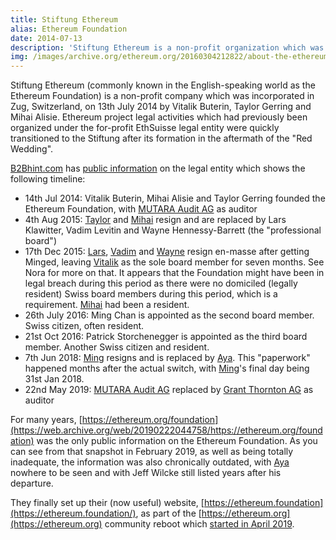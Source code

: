 ```yaml
---
title: Stiftung Ethereum
alias: Ethereum Foundation
date: 2014-07-13
description: 'Stiftung Ethereum is a non-profit organization which was incorporated in Zug in July 2014.  It is more commonly known by its English name - the Ethereum Foundation.'
img: /images/archive.org/ethereum.org/20160304212822/about-the-ethereum-foundation.png
---
```


Stiftung Ethereum (commonly known in the English-speaking world as the Ethereum Foundation) is a non-profit company which was incorporated in Zug, Switzerland, on 13th July 2014 by Vitalik Buterin, Taylor Gerring and Mihai Alisie.  Ethereum project legal activities which had previously been organized under the for-profit EthSuisse legal entity were quickly transitioned to the Stiftung after its formation in the aftermath of the "Red Wedding".

[B2Bhint.com](https://b2bhint.com) has [public information](https://b2bhint.com/en/company/ch/stiftung-ethereum--CHE-292.124.800) on the legal entity which shows the following timeline:

* 14th Jul 2014: Vitalik Buterin, Mihai Alisie and Taylor Gerring founded the Ethereum Foundation, with [MUTARA Audit AG](https://mutara.ch/en/) as auditor
* 4th Aug 2015: [Taylor](/people/taylor-gerring/) and [Mihai](/people/mihai-alisie/) resign and are replaced by Lars Klawitter, Vadim Levitin and Wayne Hennessy-Barrett (the "professional board")
* 17th Dec 2015: [Lars](/people/lars-klawitter/), [Vadim](/people/vadim-levitin/) and [Wayne](/people/wayne-hennessy-barrett/) resign en-masse after getting Minged, leaving [Vitalik](/people/vitalik-buterin/) as the sole board member for seven months.  See Nora for more on that.  It appears that the Foundation might have been in legal breach during this period as there were no domiciled (legally resident) Swiss board members during this period, which is a requirement.  [Mihai](/people/mihai-alisie/) had been a resident.
* 26th July 2016: Ming Chan is appointed as the second board member. Swiss citizen, often resident.
* 21st Oct 2016: Patrick Storchenegger is appointed as the third board member. Another Swiss citizen and resident.
* 7th Jun 2018: [Ming](/people/ming-chan/) resigns and is replaced by [Aya](/people/aya-miyaguchi/).  This "paperwork" happened months after the actual switch, with [Ming](/people/ming-chan/)'s final day being 31st Jan 2018.
* 22nd May 2019: [MUTARA Audit AG](https://www.grantthornton.ch/en/) replaced by [Grant Thornton AG](https://www.grantthornton.ch/en/) as auditor

For many years, [https://ethereum.org/foundation](https://web.archive.org/web/20190222044758/https://ethereum.org/foundation) was the only public information on the Ethereum Foundation.  As you can see from that snapshot in February 2019, as well as being totally inadequate, the information was also chronically outdated, with [Aya](/people/aya-miyaguchi/) nowhere to be seen and with Jeff Wilcke still listed years after his departure.

They finally set up their (now useful) website, [https://ethereum.foundation](https://ethereum.foundation/), as part of the [https://ethereum.org](https://ethereum.org) community reboot which [started in April 2019](https://blog.ethereum.org/2019/04/30/beginning-a-new-ethereum-org).
